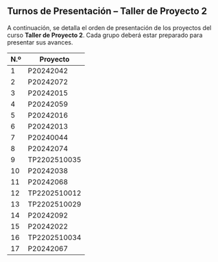 ## Turnos de Presentación – Taller de Proyecto 2

A continuación, se detalla el orden de presentación de los proyectos del curso **Taller de Proyecto 2**. Cada grupo deberá estar preparado para presentar sus avances.

| N.º | Proyecto            |
|-----|---------------------|
| 1   | P20242042           |
| 2   | P20242072           |
| 3   | P20242015           |
| 4   | P20242059           |
| 5   | P20242016           |
| 6   | P20242013           |
| 7   | P20240044           |
| 8   | P20242074           |
| 9   | TP2202510035        |
| 10  | P20242038           |
| 11  | P20242068           |
| 12  | TP2202510012        |
| 13  | TP2202510029        |
| 14  | P20242092           |
| 15  | P20242022           |
| 16  | TP2202510034        |
| 17  | P20242067           |
